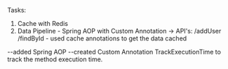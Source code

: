 Tasks:
1. Cache with Redis
2. Data Pipeline - Spring AOP with Custom Annotation
-> API's:
/addUser
/findById - used cache annotations to get the data cached

--added Spring AOP
--created Custom Annotation TrackExecutionTime to track the method execution time.